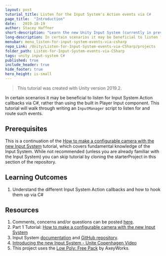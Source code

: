 ```yaml
---
layout: post
tutorial_title: Listen for the Input System's Action events via C#
page_title:  "Introduction"
date:   2019-10-19
author: Stacey Haffner
short-description: "Learn the new Unity Input System (currently in preview) while creating a configurable camera that can be used in your game."
long-description: In certain scenarios it may be beneficial to listen for Input System Action callbacks via C#, rather than using the built in Player Input component. This tutorial will walk through writing an `InputManager` script to listen for and route such events. This is a continuation of the How to make a configurable camera with the new Input System tutorial, which covers fundamental knowledge of the Input System.
menubar: menu_listen-for-input-system-events-via-csharp
repo_Link: /Unity/Listen-for-Input-System-events-via-CSharp/projects
folder_path: Listen-for-Input-System-events-via-CSharp
tags: unity input-system C#
published: true
include_header: true
hide_footer: true
hero_height: is-small
---
```


> This tutorial was created with Unity version 2019.2.

In certain scenarios it may be beneficial to listen for Input System Action callbacks via C#, rather than using the built in Player Input component. This tutorial will walk through writing an `InputManager` script to listen for and route such events. 

## Prerequisites
This is a continuation of the [How to make a configurable camera with the new Input System]({{site.baseurl}}/2019/10/17/How-to-make-a-configurable-camera-with-the-new-Input-System.html) tutorial, which covers fundamental knowledge of the Input System. While not recommended (unless you are already familiar with the Input System) you can skip tutorial by cloning the starterProject in this section of the repository.

## Learning Outcomes

1. Understand the different Input System Action callbacks and how to hook them up via C# 

## Resources
1. Comments, concerns and/or questions can be posted [here](https://github.com/Yecats/GameDevTutorials/issues/4).
2. Part 1 Tutorial: [How to make a configurable camera with the new Input System]({{site.baseurl}}/2019/10/17/How-to-make-a-configurable-camera-with-the-new-Input-System.html)
2.	Input System [documentation](https://docs.unity3d.com/Packages/com.unity.inputsystem@1.0/manual/index.html) and [GitHub repository](https://github.com/Unity-Technologies/InputSystem).
3. [Introducing the new Input System - Unite Copenhagen Video](https://youtu.be/hw3Gk5PoZ6A)
1. This project uses the [Low Poly: Free Pack](https://www.assetstore.unity3d.com/en/#!/content/58821) by AxeyWorks.

